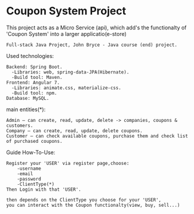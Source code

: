# Coupon System Project
This project acts as a Micro Service (api),
which add's the functionalty of 'Coupon System' into a larger applicatio(e-store)

    Full-stack Java Project, John Bryce - Java course (end) project.


Used technologies:

    Backend: Spring Boot.
      -Libraries: web, spring-data-JPA(Hibernate).
      -Build tool: Maven.
    Frontend: Angular 7.
      -Libraries: animate.css, materialize-css.
      -Build tool: npm.
    Database: MySQL.
    
main entities(*):

    Admin – can create, read, update, delete -> companies, coupons & customers.
    Company – can create, read, update, delete coupons.
    Customer – can check available coupons, purchase them and check list of purchased coupons.


Guide How-To-Use:

    Register your 'USER' via register page,choose:
        -username
        -email
        -password
        -ClientType(*)
    Then Login with that 'USER'.
  
    then depends on the ClientType you choose for your 'USER',
    you can interact with the Coupon functionalty(view, buy, sell...)
  
